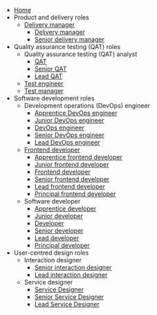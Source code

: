 * [Home](/)
* Product and delivery roles
    * [Delivery manager](/delivery-manager/)
        * [Delivery manager](/delivery-manager/DeliveryManager.md)
        * [Senior delivery manager](/delivery-manager/SeniorDeliveryManager.md)
* Quality assurance testing (QAT) roles
    * Quality assurance testing (QAT) analyst
        * [QAT]()
        * [Senior QAT]()
        * [Lead QAT]()
    * [Test engineer]()
    * [Test manager]()
* Software development roles
    * Development operations (DevOps) engineer
        * [Apprentice DevOps engineer](/devops/DevOpsEngineer.md)
        * [Junior DevOps engineer](/software-developer/JuniorDeveloper.md)
        * [DevOps engineer](/devops/DevOpsEngineer.md)
        * [Senior DevOps engineer](/software-developer/JuniorDeveloper.md)
        * [Lead DevOps engineer](/software-developer/JuniorDeveloper.md)
    * [Frontend developer](/frontend-developer)
        * [Apprentice frontend developer](/software-developer/ApprenticeDeveloper.md)
        * [Junior frontend developer](/software-developer/JuniorDeveloper.md)
        * [Frontend developer](/software-developer/JuniorDeveloper.md)
        * [Senior frontend developer](/software-developer/JuniorDeveloper.md)
        * [Lead frontend developer](/software-developer/JuniorDeveloper.md)
        * [Principal frontend developer](/software-developer/JuniorDeveloper.md)
    * Software developer
        * [Apprentice developer](/software-developer/ApprenticeDeveloper.md)
        * [Junior developer](/software-developer/JuniorDeveloper.md)
        * [Developer](/software-developer/JuniorDeveloper.md)
        * [Senior developer](/software-developer/JuniorDeveloper.md)
        * [Lead developer](/software-developer/JuniorDeveloper.md)
        * [Principal developer](/software-developer/JuniorDeveloper.md)
* User-centred design roles
    * Interaction designer
        * [Senior interaction designer](/interaction-designer/LeadInteractionDesigner.md)
        * [Lead interaction designer](/interaction-designer/LeadInteractionDesigner.md)
    * Service designer
        * [Service Designer](/service-designer/ServiceDesigner.md)
        * [Senior Service Designer](/service-designer/SeniorServiceDesigner.md)
        * [Lead Service Designer](/service-designer/SeniorServiceDesigner.md)



